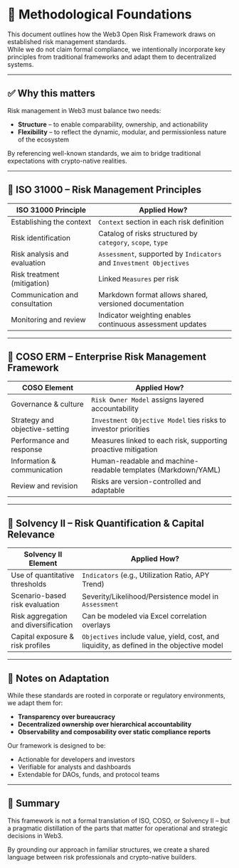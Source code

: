 # 🧾 Methodological Foundations

This document outlines how the Web3 Open Risk Framework draws on established risk management standards.  
While we do not claim formal compliance, we intentionally incorporate key principles from traditional frameworks and adapt them to decentralized systems.

---

## ✅ Why this matters

Risk management in Web3 must balance two needs:

- **Structure** – to enable comparability, ownership, and actionability
- **Flexibility** – to reflect the dynamic, modular, and permissionless nature of the ecosystem

By referencing well-known standards, we aim to bridge traditional expectations with crypto-native realities.

---

## 📘 ISO 31000 – Risk Management Principles

| ISO 31000 Principle                        | Applied How?                                               |
|-------------------------------------------|-------------------------------------------------------------|
| Establishing the context                  | `Context` section in each risk definition                  |
| Risk identification                       | Catalog of risks structured by `category`, `scope`, `type` |
| Risk analysis and evaluation              | `Assessment`, supported by `Indicators` and `Investment Objectives` |
| Risk treatment (mitigation)               | Linked `Measures` per risk                                 |
| Communication and consultation            | Markdown format allows shared, versioned documentation     |
| Monitoring and review                     | Indicator weighting enables continuous assessment updates  |

---

## 📘 COSO ERM – Enterprise Risk Management Framework

| COSO Element                    | Applied How?                                                  |
|--------------------------------|---------------------------------------------------------------|
| Governance & culture           | `Risk Owner Model` assigns layered accountability             |
| Strategy and objective-setting | `Investment Objective Model` ties risks to investor priorities   |
| Performance and response       | Measures linked to each risk, supporting proactive mitigation |
| Information & communication    | Human-readable and machine-readable templates (Markdown/YAML) |
| Review and revision            | Risks are version-controlled and adaptable                    |

---

## 📘 Solvency II – Risk Quantification & Capital Relevance

| Solvency II Element                 | Applied How?                                                   |
|------------------------------------|----------------------------------------------------------------|
| Use of quantitative thresholds     | `Indicators` (e.g., Utilization Ratio, APY Trend)               |
| Scenario-based risk evaluation     | Severity/Likelihood/Persistence model in `Assessment`          |
| Risk aggregation and diversification | Can be modeled via Excel correlation overlays                  |
| Capital exposure & risk profiles | `Objectives` include value, yield, cost, and liquidity, as defined in the objective model |

---

## 🧭 Notes on Adaptation

While these standards are rooted in corporate or regulatory environments, we adapt them for:

- **Transparency over bureaucracy**
- **Decentralized ownership over hierarchical accountability**
- **Observability and composability over static compliance reports**

Our framework is designed to be:

- Actionable for developers and investors
- Verifiable for analysts and dashboards
- Extendable for DAOs, funds, and protocol teams

---

## 🔖 Summary

This framework is not a formal translation of ISO, COSO, or Solvency II – but a pragmatic distillation of the parts that matter for operational and strategic decisions in Web3.

By grounding our approach in familiar structures, we create a shared language between risk professionals and crypto-native builders.

